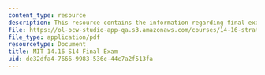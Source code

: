 ```yaml
---
content_type: resource
description: This resource contains the information regarding final exam.
file: https://ol-ocw-studio-app-qa.s3.amazonaws.com/courses/14-16-strategy-and-information-spring-2016/de32dfa476669983536c44c7a2f513fa_MIT14_16S16_Final_Exam.pdf
file_type: application/pdf
resourcetype: Document
title: MIT 14.16 S14 Final Exam
uid: de32dfa4-7666-9983-536c-44c7a2f513fa
---
```

